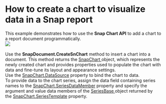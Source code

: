 # How to create a chart to visualize data in a Snap report


This example demonstrates how to use the <strong>Snap Chart API</strong> to add a chart to a report document programmatically.<br><img src="https://raw.githubusercontent.com/DevExpress-Examples/how-to-create-a-chart-to-visualize-data-in-a-snap-report-t569171/17.2.3+/media/1416eeaf-8a9c-4d2d-a312-b25d3414283f.png"><br><br>Use the <strong>SnapDocument.CreateSnChart</strong> method to insert a chart into a document. This method returns the <a href="https://documentation.devexpress.com/WindowsForms/DevExpress.Snap.Core.API.SnapChart.class">SnapChart </a>object, which represents the newly created chart and provides properties used to populate the chart with data and fine-tune its layout and appearance settings.  <br>Use the <a href="https://documentation.devexpress.com/WindowsForms/DevExpress.Snap.Core.API.SnapChart.DataSource.property">SnapChart.DataSource</a> property to bind the chart to data.<br>To provide data to the chart series, assign the data field containing series names to the <a href="https://documentation.devexpress.com/WindowsForms/DevExpress.Snap.Core.API.SnapChart.SeriesDataMember.property">SnapChart.SeriesDataMember</a> property and specify the argument and value data members of the <a href="https://documentation.devexpress.com/CoreLibraries/DevExpress.XtraCharts.SeriesBase.class">SeriesBase </a>object returned by the <a href="https://documentation.devexpress.com/WindowsForms/DevExpress.Snap.Core.API.SnapChart.SeriesTemplate.property">SnapChart.SeriesTemplate</a> property.

<br/>


